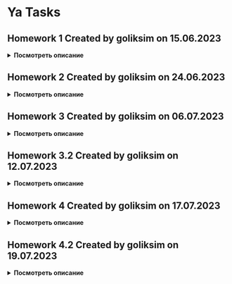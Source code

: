 # Ya Tasks

## **Homework 1** Created by goliksim on 15.06.2023

<details>
<summary><b>Посмотреть описание</b> </summary>

Привет! <br/>
Вообще хочу сказать, что я не очень опытен в разработке. Имеется всего 1 соло проектик.

- Проект построен на StateFul / StateLess виджетах с прокидыванием переменных, также поэкспериментировал с InheritedWidgets.
- Навигация самая элементарная (push, pop), но с прокидыванием результата работы редактора.
- Для аппбара использовал визжет SliverAppBar, сделал для него небольшую анимашку с прозрачностью.
- Ячейки с тасками построены через SliverList.
- Форматирование кода выполнил через Dart format.
- Оба экрана сверстаны.
- Новые таски добавляются.
- Таски удаляются обоими способами.
- Таски выполняются и скрываются, подсчет выполненных тасков рабочий.
- Таски редактируются.
- Важность ставиться, меняется и отображается.
- Дата дедлайна выбирается, отключается и отображается (уведомлений нет).
- Свайпы рабочие
- Реализовано сохранение в Shared-Preferences(Подобие persistance), а также пишу логи в локальное хранилище.
- Поработал над хранением темы приложения

| Темная тема                            | Редактор                                       | Менюшка                                        |
| -------------------------------------- | ---------------------------------------------- | ---------------------------------------------- |
| ![](screens/Screenshot_1686883224.png) | ![Alt text](screens/Screenshot_1686883283.png) | ![Alt text](screens/Screenshot_1686883582.png) |

### Для справки

---

При подходе к проектированию пытался заложить зачатки чистой архитектуры Роберта Мартина (построение приложения в виде набора независимых слоёв).  
В качестве решения для управления состоянием приложения (State Managment) хотел выбрать BLOC, но пока до него не дошел. 

</details>

## **Homework 2** Created by goliksim on 24.06.2023

<details>
<summary><b>Посмотреть описание</b> </summary>

<br/>

**APK** -> https://drive.google.com/file/d/1Mki9lmu15i3C2CkzLjOkisNC1vTDFJ2D/view?usp=drive_link

**Список изменений:**

- Добавил ссылку на apk в README
- Предупреждений `flutter lints` не выдает.
- Постарался все отформатировать.
- Полностью переписан стейтменеджмент, теперь это `bloc`.
- В коде два блока с taskList'ом и окном редактирования. Bloc to bloc коммуникации через стримы нет, но друг с другом я их связал.
- Кое-как реализовал работу с бекэндом. На данный момент при запуске приложения смотриться revision версия локального хранилища и бекенда. Где выше версия, то и гружу. Все действия сохраняю автоматически и там, и там. 
- Персистентность уже была, но немного модифицировалась под связь с беком. Использую `shared_preferences`.
- Исправлены мелкие баги
- Добавлена `интернализация`.

| <pre>Английский язык 1</pre>                   | <pre>Английский язык 2</pre>                   | <pre>Пруфы с бэкенда</pre>                                 |
| ---------------------------------------------- | ---------------------------------------------- | ---------------------------------------------------------- |
| ![Alt text](screens/Screenshot_1687582262.png) | ![Alt text](screens/Screenshot_1687582269.png) | ![Alt text](<screens/Снимок экрана 2023-06-24 083353.png>) |

</details>

## **Homework 3** Created by goliksim on 06.07.2023

<details>
<summary><b>Посмотреть описание</b> </summary>

<br/>

**APK** -> https://drive.google.com/file/d/17t50uBCNJJ3f57fKEtuUbwXU6hjc1Jos/view?usp=sharing

**Список изменений:**

- Работа с данными теперь происходит в репозитории `repository.dart`.
- При запуске приложения все также смотрит на revision версию локального хранилища и бекенда. Где выше версия, то и гружу. Все действия сохраняю автоматически и там, и там. 
- Исправлены мелкие баги.
- Навигация переписана на `Navigator 2.0`.
- Реализована поддержка `DeepLink` как при **горячем**, там и при **холодном** запуске. Поддерживаются следующие URI:
- - ya://todolist.com
- - ya://todolist.com/task
- - ya://todolist.com/task/<uuid> (если uuid не найдена, то страница перейдет в режим новой таски).
- Для темы был добавлен `Theme.extesion`. Теперь нейминг цветов такой же как и в figma.
- Реализовал `--dart-define`  для приватного хранения токена, но отключил, так как неудобно дебажить.

**Работа deeplink:**//

```cmd
PS C:\Users\golev\source\repos\MobileApp\Yandex\NDA\YaFlutter\my_app\ya_todolist> 
adb shell am start -W -a android.intent.action.VIEW -d ya://todolist.com/
Starting: Intent { act=android.intent.action.VIEW dat=ya://todolist.com/ }      
Status: ok
LaunchState: UNKNOWN (0)
Activity: com.goliksim.yatodo.ya_todolist/.MainActivity
TotalTime: 0
WaitTime: 3
Complete
```

<center>
<img src="screens/Screenshot_1688622442.png" alt="drawing" width="175"/>
</center>

```cmd
PS C:\Users\golev\source\repos\MobileApp\Yandex\NDA\YaFlutter\my_app\ya_todolist> 
adb shell am start -W -a android.intent.action.VIEW -d ya://todolist.com/task
Starting: Intent { act=android.intent.action.VIEW dat=ya://todolist.com/task }    
Status: ok
LaunchState: UNKNOWN (0)
Activity: com.goliksim.yatodo.ya_todolist/.MainActivity
TotalTime: 0
WaitTime: 9
Complete
```

<center>
<img src="screens/Screenshot_1688622452.png" alt="drawing" width="175"/>
</center>

`Работа на холодную с uuid`

```cmd
PS C:\Users\golev\source\repos\MobileApp\Yandex\NDA\YaFlutter\my_app\ya_todolist> 
adb shell am start -W -a android.intent.action.VIEW -d ya://todolist.com/task/a943fbf7-c1e6-4efd-a9dd-796a441c89dd
Starting: Intent { act=android.intent.action.VIEW dat=ya://todolist.com/task/a943fbf7-c1e6-4efd-a9dd-796a441c89dd }
Status: ok
LaunchState: COLD
Activity: com.goliksim.yatodo.ya_todolist/.MainActivity
TotalTime: 3821
WaitTime: 3822
Complete
```

<center>
<img src="screens/Screenshot_1688622462.png" alt="drawing" width="175"/>
</center>

</details>

## **Homework 3.2** Created by goliksim on 12.07.2023

<details>
<summary><b>Посмотреть описание</b> </summary>
<br/>

- Добавлены и выполняются `интеграционные` и `widget` **тесты**.
- Мигрировал с `shared_preferences` на **`HIVE`**
- Переписана система синхронизации данных **backend/locale**. Теперь схема выглядит следующим образом: 
  1. *грузим данные из облака и локалки*
  2. *далее только, если ревизии разные*
  3. *создаем мапу по локальному хранилищу*
  4. *добавляем таски, которых нет в мапе*
  5. *обновляем таски, которые есть, если они обновлены позднее*
  6. *удаляем таски из локалки, если их нет в беки или они удалены позднее последнего обновления бека*

</details>

## **Homework 4** Created by goliksim on 17.07.2023

<details>
<summary><b>Посмотреть описание</b> </summary>
<br/>

**APK** -> https://drive.google.com/file/d/12el1nGLx8Rf4K4C3vtQ92mybMLT-vwWN/view?usp=sharing

**Список изменений:**

- Навигация уже была переписана на Navigator 2.0
- Текст длинных заметок уже обрезался по макету с дз1
- Поддержка темной темы была реализована с дз1. Отдельной кнопки нет, берется системная тема.
- Реализована поддержка лендскейп-ориентации/больших экранов через `LayoutBuilder`. Для больших экранов добавляются паддинги.

| <pre>лендскейп на главном показывается только маленький аппбар</pre> | <pre>                лендскейп в редакторе                    </pre>               | <pre>лендскейп в редакторе (обработка клавиатуры)             </pre> |
| -------------------------------------------------------------------- | ---------------------------------------------- | ------------------------------------------------------- |
| ![Alt text](screens/Screenshot_1689291586.png)                       | ![Alt text](screens/Screenshot_1689291641.png) | ![Alt text](<screens/Screenshot_1689291650.png>)        |

- `Remote Config` работает, но через hot restart.
- `Крашлитика` подключена, ошибки отправляет.

<img src="screens/image-20230717035221456.png" alt="image-20230717035221456"  width="475" />

- `2 флейвора` поддержаны (dev/prod). Отличаются названием, иконкой и наличием шильдика dev.
- Добавлен сбор `аналитики` по событиям. Делал в последний момент, так что в ивентах пока не видно (24 часа не прошло), могу показать из debugView.

<img src="screens/image-20230717035042318.png" alt="image-20230717035042318"  width="475" />

- Инвайт код на Firebase `App Distribution` -> https://appdistribution.firebase.dev/i/0803458404047ead

- Перевел модельку таски на  `freezed`. Состыковать freezed_annotation и hive_annotation та еще задачка 🤯.

  </details>

## **Homework 4.2** Created by goliksim on 19.07.2023

<details>
<summary><b>Посмотреть описание</b> </summary>
<br/>

**APK** -> https://drive.google.com/file/d/1vz6fFl8yaO98TdlnHUFOJu3vEmGq0NZX/view?usp=sharing
Инвайт код на Firebase `App Distribution` -> https://appdistribution.firebase.dev/i/0803458404047ead

**Список изменений:**

- Теперь `RemoteConfig` обновляется в `Runtime`
- Обновил **flutter** и вытекающие, так как у проверяющих были сложности.
- Починил `Dissmisible`, теперь иконки ездят по фигме.
- Добавил `navigatorObserver` и перенес аналитику страниц в него.
- Небольшие доработки

  </details>
